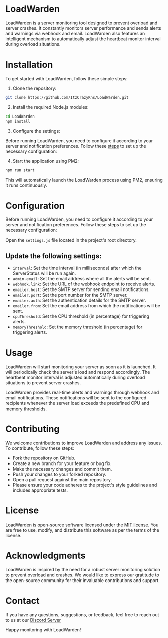 # LoadWarden
LoadWarden is a server monitoring tool designed to prevent overload and server crashes. It constantly monitors server performance and sends alerts and warnings via webhook and email. LoadWarden also features an intelligent mechanism to automatically adjust the heartbeat monitor interval during overload situations.

# Installation
To get started with LoadWarden, follow these simple steps:

1. Clone the repository:

```bash
git clone https://github.com/ItzCrazyKns/LoadWarden.git
```
2. Install the required Node.js modules:

```bash
cd LoadWarden
npm install
```
3. Configure the settings:

Before running LoadWarden, you need to configure it according to your server and notification preferences. Follow these [steps](#configuration) to set up the necessary configuration:

4. Start the application using PM2:

```bash
npm run start
```
This will automatically launch the LoadWarden process using PM2, ensuring it runs continuously.

# Configuration
Before running LoadWarden, you need to configure it according to your server and notification preferences. Follow these steps to set up the necessary configuration:

Open the `settings.js` file located in the project's root directory.

## Update the following settings:

- `interval`: Set the time interval (in milliseconds) after which the ServerStatus will be run again.
- `admin.email`: Set the email address where all the alerts will be sent.
- `webhook.link`: Set the URL of the webhook endpoint to receive alerts.
- `emailer.host`: Set the SMTP server for sending email notifications.
- `emailer.port`: Set the port number for the SMTP server.
- `emailer.auth`: Set the authentication details for the SMTP server.
- `emailer.from`: Set the email address from which the notifications will be sent.
- `cpuThreshold`: Set the CPU threshold (in percentage) for triggering alerts.
- `memoryThreshold`: Set the memory threshold (in percentage) for triggering alerts.
# Usage
LoadWarden will start monitoring your server as soon as it is launched. It will periodically check the server's load and respond accordingly. The heartbeat monitor interval is adjusted automatically during overload situations to prevent server crashes.

LoadWarden provides real-time alerts and warnings through webhook and email notifications. These notifications will be sent to the configured recipients whenever the server load exceeds the predefined CPU and memory thresholds.

# Contributing
We welcome contributions to improve LoadWarden and address any issues. To contribute, follow these steps:

- Fork the repository on GitHub.
- Create a new branch for your feature or bug fix.
- Make the necessary changes and commit them.
- Push your changes to your forked repository.
- Open a pull request against the main repository.
- Please ensure your code adheres to the project's style guidelines and includes appropriate tests.

# License
LoadWarden is open-source software licensed under the [MIT license](https://mit-license.org/). You are free to use, modify, and distribute this software as per the terms of the license.

# Acknowledgments
LoadWarden is inspired by the need for a robust server monitoring solution to prevent overload and crashes. We would like to express our gratitude to the open-source community for their invaluable contributions and support.

# Contact
If you have any questions, suggestions, or feedback, feel free to reach out to us at our [Discord Server](soon™️
)

Happy monitoring with LoadWarden!